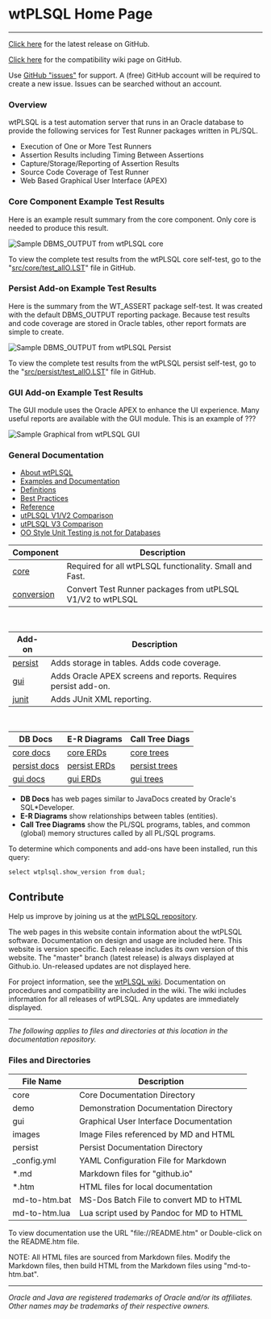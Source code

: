 # wtPLSQL Home Page

---
[Click here](https://github.com/DDieterich/wtPLSQL/releases/latest) for the latest release on GitHub.

[Click here](https://github.com/DDieterich/wtPLSQL/wiki/Compatibility) for the compatibility wiki page on GitHub.

Use [GitHub "issues"](https://github.com/DDieterich/wtPLSQL/issues) for support.  A (free) GitHub account will be required to create a new issue.  Issues can be searched without an account.

### Overview

wtPLSQL is a test automation server that runs in an Oracle database to provide the following services for Test Runner packages written in PL/SQL.
* Execution of One or More Test Runners
* Assertion Results including Timing Between Assertions
* Capture/Storage/Reporting of Assertion Results
* Source Code Coverage of Test Runner
* Web Based Graphical User Interface (APEX)

### Core Component Example Test Results

Here is an example result summary from the core component.  Only core is needed to produce this result.

<img src="images/Core Example wtPLSQL Test Results.PNG" alt="Sample DBMS_OUTPUT from wtPLSQL core">

To view the complete test results from the wtPLSQL core self-test, go to the "[src/core/test_allO.LST](https://github.com/DDieterich/wtPLSQL/blob/master/src/core/test_allO.LST)" file in GitHub.

### Persist Add-on Example Test Results

Here is the summary from the WT_ASSERT package self-test.  It was created with the default DBMS_OUTPUT reporting package.  Because test results and code coverage are stored in Oracle tables, other report formats are simple to create.

<img src="images/Persist Example wtPLSQL Test Results.PNG" alt="Sample DBMS_OUTPUT from wtPLSQL Persist">

To view the complete test results from the wtPLSQL persist self-test, go to the "[src/persist/test_allO.LST](https://github.com/DDieterich/wtPLSQL/blob/master/src/persist/test_allO.LST)" file in GitHub.

### GUI Add-on Example Test Results

The GUI module uses the Oracle APEX to enhance the UI experience.  Many useful reports are available with the GUI module.  This is an example of ???

<img src="images/GUI Example wtPLSQL Test Results.PNG" alt="Sample Graphical from wtPLSQL GUI">

### General Documentation

* [About wtPLSQL](About-wtPLSQL.md)
* [Examples and Documentation](demo/README.md)
* [Definitions](Definitions.md)
* [Best Practices](Best-Practices.md)
* [Reference](Reference.md)
* [utPLSQL V1/V2 Comparison](utPLSQL-V2-Comparison.md)
* [utPLSQL V3 Comparison](utPLSQL-V3-Comparison.md)
* [OO Style Unit Testing is not for Databases](OO-Style-Unit-Testing.md)

Component                             | Description
--------------------------------------|------------
[core](core-component.md)             | Required for all wtPLSQL functionality. Small and Fast.
[conversion](conversion-component.md) | Convert Test Runner packages from utPLSQL V1/V2 to wtPLSQL

<br>

Add-on                       | Description
-----------------------------|------------
[persist](persist-add-on.md) | Adds storage in tables. Adds code coverage.
[gui](gui-add-on.md)         | Adds Oracle APEX screens and reports. Requires persist add-on.
[junit](junit-add-on.md)     | Adds JUnit XML reporting.

<br>

DB Docs                                   | E-R Diagrams                            | Call Tree Diags
------------------------------------------|-----------------------------------------|----------------
[core docs](core/DBDocs/index.html)       | [core ERDs](core/ER_Diagrams.pdf)       | [core trees](core/Call_Tree_Diagrams.pdf)
[persist docs](persist/DBDocs/index.html) | [persist ERDs](persist/ER_Diagrams.pdf) | [persist trees](persist/Call_Tree_Diagrams.pdf)
[gui docs](gui/DBDocs/index.html)         | [gui ERDs](gui/ER_Diagrams.pdf)         | [gui trees](gui/Call_Tree_Diagrams.pdf)

* **DB Docs** has web pages similar to JavaDocs created by Oracle's SQL*Developer.
* **E-R Diagrams** show relationships between tables (entities).
* **Call Tree Diagrams** show the PL/SQL programs, tables, and common (global) memory structures called by all PL/SQL programs.

To determine which components and add-ons have been installed, run this query:

```
select wtplsql.show_version from dual;
```

## Contribute

Help us improve by joining us at the [wtPLSQL repository](https://github.com/DDieterich/wtPLSQL).

The web pages in this website contain information about the wtPLSQL software. Documentation on design and usage are included here. This website is version specific. Each release includes its own version of this website. The "master" branch (latest release) is always displayed at Github.io. Un-released updates are not displayed here.

For project information, see the [wtPLSQL wiki](https://github.com/DDieterich/wtPLSQL/wiki).  Documentation on procedures and compatibility are included in the wiki.  The wiki includes information for all releases of wtPLSQL. Any updates are immediately displayed.

---

*The following applies to files and directories at this location in the documentation repository.*

### Files and Directories

File Name     | Description
--------------|------------
core          | Core Documentation Directory
demo          | Demonstration Documentation Directory
gui           | Graphical User Interface Documentation
images        | Image Files referenced by MD and HTML
persist       | Persist Documentation Directory
_config.yml   | YAML Configuration File for Markdown
*.md          | Markdown files for "github.io"
*.htm         | HTML files for local documentation
md-to-htm.bat | MS-Dos Batch File to convert MD to HTML
md-to-htm.lua | Lua script used by Pandoc for MD to HTML

To view documentation use the URL "file://README.htm" or Double-click on the README.htm file.

NOTE: All HTML files are sourced from Markdown files.
  Modify the Markdown files, then build HTML from the
  Markdown files using "md-to-htm.bat".

---

_Oracle and Java are registered trademarks of Oracle and/or its affiliates. Other names may be trademarks of their respective owners._
